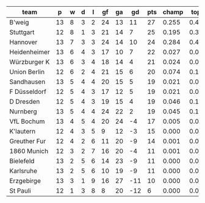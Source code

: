 |     team     | p  | w | d | l | gf | ga | gd  | pts | champ | top2  | top3  | top4  |  5-7  | bot4  | bot3  | bot2  |
|--------------|----|---|---|---|----|----|-----|-----|-------|-------|-------|-------|-------|-------|-------|-------|
| B'weig       | 13 | 8 | 3 | 2 | 24 | 13 |  11 |  27 | 0.255 | 0.454 | 0.609 | 0.724 | 0.187 | 0.001 | 0.000 | 0.000|
| Stuttgart    | 12 | 8 | 1 | 3 | 21 | 14 |   7 |  25 | 0.195 | 0.358 | 0.501 | 0.615 | 0.238 | 0.002 | 0.001 | 0.000|
| Hannover     | 13 | 7 | 3 | 3 | 24 | 14 |  10 |  24 | 0.284 | 0.486 | 0.629 | 0.740 | 0.174 | 0.001 | 0.000 | 0.000|
| Heidenheimer | 13 | 6 | 4 | 3 | 17 | 10 |   7 |  22 | 0.027 | 0.075 | 0.139 | 0.218 | 0.271 | 0.030 | 0.015 | 0.004|
| Würzburger K | 13 | 6 | 3 | 4 | 18 | 14 |   4 |  21 | 0.024 | 0.066 | 0.123 | 0.192 | 0.271 | 0.036 | 0.017 | 0.007|
| Union Berlin | 12 | 6 | 2 | 4 | 21 | 15 |   6 |  20 | 0.074 | 0.171 | 0.282 | 0.385 | 0.304 | 0.011 | 0.004 | 0.001|
| Sandhausen   | 13 | 5 | 4 | 4 | 20 | 15 |   5 |  19 | 0.021 | 0.062 | 0.115 | 0.187 | 0.263 | 0.040 | 0.020 | 0.008|
| F Düsseldorf | 12 | 5 | 4 | 3 | 17 | 12 |   5 |  19 | 0.021 | 0.070 | 0.129 | 0.202 | 0.267 | 0.038 | 0.018 | 0.007|
| D Dresden    | 12 | 5 | 4 | 3 | 19 | 15 |   4 |  19 | 0.046 | 0.113 | 0.200 | 0.298 | 0.300 | 0.021 | 0.010 | 0.004|
| Nurnberg     | 13 | 5 | 4 | 4 | 24 | 22 |   2 |  19 | 0.045 | 0.116 | 0.203 | 0.300 | 0.305 | 0.018 | 0.008 | 0.003|
| VfL Bochum   | 13 | 4 | 5 | 4 | 20 | 24 |  -4 |  17 | 0.005 | 0.020 | 0.043 | 0.081 | 0.174 | 0.109 | 0.060 | 0.028|
| K'lautern    | 12 | 4 | 3 | 5 |  9 | 12 |  -3 |  15 | 0.000 | 0.003 | 0.007 | 0.016 | 0.061 | 0.325 | 0.211 | 0.115|
| Greuther Fur | 12 | 4 | 2 | 6 | 11 | 20 |  -9 |  14 | 0.001 | 0.004 | 0.009 | 0.018 | 0.073 | 0.324 | 0.213 | 0.116|
| 1860 Munich  | 12 | 3 | 2 | 7 | 16 | 20 |  -4 |  11 | 0.001 | 0.003 | 0.007 | 0.015 | 0.059 | 0.352 | 0.233 | 0.132|
| Bielefeld    | 13 | 2 | 5 | 6 | 14 | 23 |  -9 |  11 | 0.000 | 0.001 | 0.002 | 0.004 | 0.019 | 0.578 | 0.439 | 0.282|
| Karlsruhe    | 13 | 2 | 5 | 6 | 10 | 19 |  -9 |  11 | 0.000 | 0.000 | 0.001 | 0.002 | 0.010 | 0.703 | 0.571 | 0.404|
| Erzgebirge   | 13 | 3 | 1 | 9 | 16 | 27 | -11 |  10 | 0.000 | 0.001 | 0.002 | 0.004 | 0.022 | 0.571 | 0.434 | 0.274|
| St Pauli     | 12 | 1 | 3 | 8 |  8 | 20 | -12 |   6 | 0.000 | 0.000 | 0.000 | 0.000 | 0.003 | 0.840 | 0.747 | 0.616|
